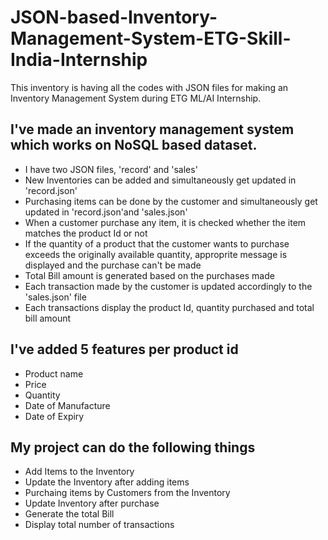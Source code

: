 # JSON-based-Inventory-Management-System-ETG-Skill-India-Internship
This inventory is having all the codes with JSON files for making an Inventory Management System during ETG ML/AI Internship.
## I've made an inventory management system which works on NoSQL based dataset.
- I have two JSON files, 'record' and 'sales'
- New Inventories can be added and simultaneously get updated in 'record.json'
- Purchasing items can be done by the customer and simultaneously get updated in 'record.json'and 'sales.json'
- When a customer purchase any item, it is checked whether the item matches the product Id or not
- If the quantity of a product that the customer wants to purchase exceeds the originally available quantity, approprite message is displayed and the purchase can't be made
- Total Bill amount is generated based on the purchases made
- Each transaction made by the customer is updated accordingly to the 'sales.json' file
- Each transactions display the product Id, quantity purchased and total bill amount
## I've added 5 features per product id
- Product name
- Price
- Quantity
- Date of Manufacture
- Date of Expiry
## My project can do the following things
- Add Items to the Inventory
- Update the Inventory after adding items
- Purchaing items by Customers from the Inventory
- Update Inventory after purchase
- Generate the total Bill
- Display total number of transactions
